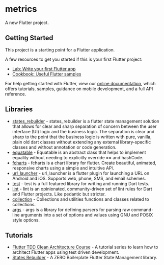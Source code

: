 # metrics

A new Flutter project.

## Getting Started

This project is a starting point for a Flutter application.

A few resources to get you started if this is your first Flutter project:

- [Lab: Write your first Flutter app](https://flutter.dev/docs/get-started/codelab)
- [Cookbook: Useful Flutter samples](https://flutter.dev/docs/cookbook)

For help getting started with Flutter, view our
[online documentation](https://flutter.dev/docs), which offers tutorials,
samples, guidance on mobile development, and a full API reference.

## Libraries

* [states_rebuilder](https://pub.dev/packages/states_rebuilder) - states_rebuilder is a flutter state management solution that allows for clear and sharp separation of concern between the user interface (UI) logic and the business logic. The separation is clear and sharp to the point that the business logic is written with pure, vanilla, plain old dart classes without extending any external library-specific classes and without annotation or code generation.
* [equatable](https://pub.dev/packages/equatable) - Equatable is an abstract class that helps to implement equality without needing to explicitly override == and hashCode.
* [fcharts](https://pub.dev/packages/fcharts) - fcharts is a chart library for flutter. Create beautiful, animated, responsive charts using a simple and intuitive API.
* [url_launcher](https://pub.dev/packages/url_launcher) - url_launcher is a flutter plugin for launching a URL on Android and iOS. Supports web, phone, SMS, and email schemes.
* [test](https://pub.dev/packages/test) - test is a full featured library for writing and running Dart tests.
* [lint](https://pub.dev/packages/lint) - lint is an opinionated, community-driven set of lint rules for Dart and Flutter projects. Like pedantic but stricter.
* [collection](https://pub.dev/packages/collection) - Collections and utilities functions and classes related to collections.
* [args](https://pub.dev/packages/args) - args is a library for defining parsers for parsing raw command-line arguments into a set of options and values using GNU and POSIX style options.



## Tutorials

* [Flutter TDD Clean Architecture Course](https://resocoder.com/category/tutorials/flutter/tdd-clean-architecture/) - A tutorial series to learn how to architect Flutter apps using test driven development.
* [States Rebuilder](https://resocoder.com/2019/12/30/states-rebuilder-zero-boilerplate-flutter-state-management/) - A ZERO Boilerplate Flutter State Management library.

